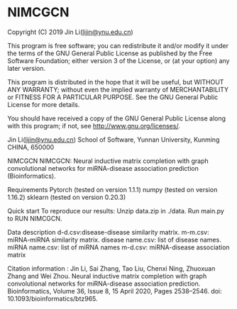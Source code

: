 # NIMCGCN
Copyright (C) 2019 Jin Li(lijin@ynu.edu.cn)

This program is free software; you can redistribute it and/or modify it under the terms of the GNU General Public License as published by the Free Software Foundation; either version 3 of the License, or (at your option) any later version.

This program is distributed in the hope that it will be useful, but WITHOUT ANY WARRANTY; without even the implied warranty of MERCHANTABILITY or FITNESS FOR A PARTICULAR PURPOSE. See the GNU General Public License for more details.

You should have received a copy of the GNU General Public License along with this program; if not, see http://www.gnu.org/licenses/.

Jin Li(lijin@ynu.edu.cn) School of Software, Yunnan University, Kunming CHINA, 650000


NIMCGCN
NIMCGCN: Neural inductive matrix completion with graph convolutional networks for miRNA-disease association prediction (Bioinformatics).

Requirements
Pytorch (tested on version 1.1.1)
numpy (tested on version 1.16.2)
sklearn (tested on version 0.20.3)

Quick start
To reproduce our results:
Unzip data.zip in ./data.
Run main.py to RUN NIMCGCN.

Data description
d-d.csv:disease-disease similarity matrix.
m-m.csv: miRNA-miRNA similarity matrix.
disease name.csv: list of disease names.
miRNA name.csv: list of miRNA names
m-d.csv: miRNA-disease association matrix

Citation information : 
Jin Li, Sai Zhang, Tao Liu, Chenxi Ning, Zhuoxuan Zhang and Wei Zhou. Neural inductive matrix completion with graph convolutional networks for miRNA-disease association prediction. Bioinformatics, Volume 36, Issue 8, 15 April 2020, Pages 2538–2546. doi: 10.1093/bioinformatics/btz965.
